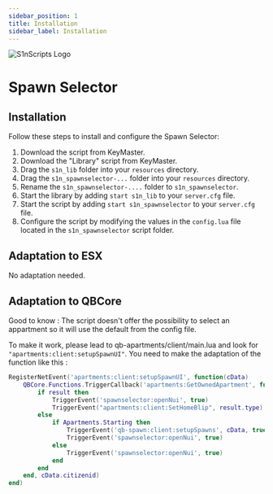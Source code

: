 ```yaml
---
sidebar_position: 1
title: Installation
sidebar_label: Installation
---
```


![S1nScripts Logo](https://forum.cfx.re/uploads/default/original/4X/c/c/8/cc899a90b2c260b6a3adc88d9d8b1566492f6fd1.jpeg)

# Spawn Selector
## Installation

Follow these steps to install and configure the Spawn Selector:

1. Download the script from KeyMaster.
2. Download the "Library" script from KeyMaster.
3. Drag the `s1n_lib` folder into your `resources` directory.
4. Drag the `s1n_spawnselector-...` folder into your `resources` directory.
5. Rename the `s1n_spawnselector-....` folder to `s1n_spawnselector`.
6. Start the library by adding `start s1n_lib` to your `server.cfg` file.
7. Start the script by adding `start s1n_spawnselector` to your `server.cfg` file.
8. Configure the script by modifying the values in the `config.lua` file located in the `s1n_spawnselector` script folder.


## Adaptation to ESX

No adaptation needed.

## Adaptation to QBCore

Good to know : The script doesn't offer the possibility to select an appartment so it will use the default from the config file.

To make it work, please lead to qb-apartments/client/main.lua and look for `"apartments:client:setupSpawnUI"`.
You need to make the adaptation of the function like this :

```lua
RegisterNetEvent('apartments:client:setupSpawnUI', function(cData)
    QBCore.Functions.TriggerCallback('apartments:GetOwnedApartment', function(result)
        if result then
            TriggerEvent('spawnselector:openNui', true)
            TriggerEvent("apartments:client:SetHomeBlip", result.type)
        else
            if Apartments.Starting then
                TriggerEvent('qb-spawn:client:setupSpawns', cData, true, Apartments.Locations)
                TriggerEvent('spawnselector:openNui', true)
            else
                TriggerEvent('spawnselector:openNui', true)
            end
        end
    end, cData.citizenid)
end)
```